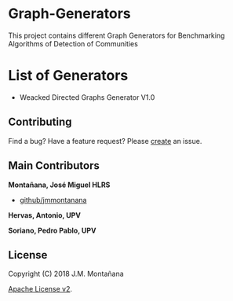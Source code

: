 # Graph-Generators
This project contains different Graph Generators for Benchmarking Algorithms of Detection of Communities
 
# List of Generators

* Weacked Directed Graphs Generator V1.0
  


## Contributing
Find a bug? Have a feature request?
Please [create](https://github.com/jmmontanana/Graph-Generators/issues) an issue.


## Main Contributors

**Montañana, José Miguel HLRS**
+ [github/jmmontanana](https://github.com/jmmontanana)

**Hervas, Antonio, UPV**

**Soriano, Pedro Pablo, UPV**


## License
Copyright (C) 2018 J.M. Montañana

[Apache License v2](LICENSE).
